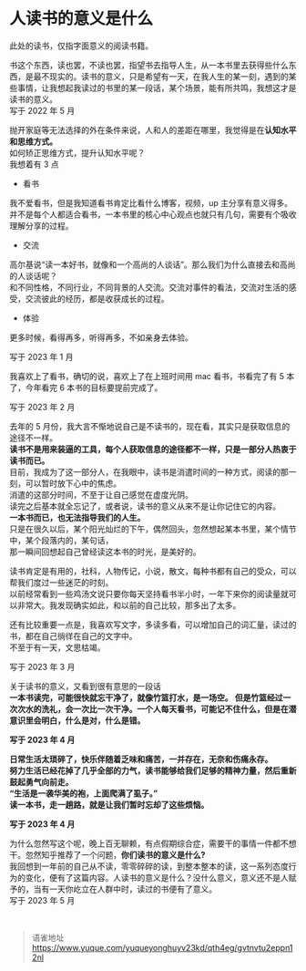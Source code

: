 # 人读书的意义是什么
此处的读书，仅指字面意义的阅读书籍。

书这个东西，读也罢，不读也罢，指望书去指导人生，从一本书里去获得些什么东西，是最不现实的。读书的意义，只是希望有一天，在我人生的某一刻，遇到的某些事情，让我想起我读过的书里的某一段话，某个场景，能有所共鸣，我想这才是读书的意义。  
写于 2022 年 5 月

抛开家庭等无法选择的外在条件来说，人和人的差距在哪里，我觉得是在**认知水平和思维方式。**  
如何矫正思维方式，提升认知水平呢？  
我想着有 3 点

- 看书

我不爱看书，但是我知道看书肯定比看什么博客，视频，up 主分享有意义得多。并不是每个人都适合看书，一本书里的核心中心观点也就只有几句，需要有个吸收理解分享的过程。

- 交流

高尔基说“读一本好书，就像和一个高尚的人谈话”。那么我们为什么直接去和高尚的人谈话呢？  
和不同性格，不同行业，不同背景的人交流。交流对事件的看法，交流对生活的感受，交流彼此的经历，都是收获成长的过程。

- 体验

更多时候，看得再多，听得再多，不如亲身去体验。

写于 2023 年 1 月

我喜欢上了看书，确切的说，喜欢上了在上班时间用 mac 看书，书看完了有 5 本了，今年看完 6 本书的目标要提前完成了。

写于 2023 年 2 月

去年的 5 月份，我大言不惭地说自己是不读书的，现在看，其实只是获取信息的途径不一样。  
**读书不是用来装逼的工具，每个人获取信息的途径都不一样，只是一部分人热衷于读书而已。**  
目前，我成为了这一部分人，在我眼中，读书是消遣时间的一种方式，阅读的那一刻，可以暂时放下心中的焦虑。  
消遣的这部分时间，不至于让自己感觉在虚度光阴。  
读完之后基本就全忘记了，或者说，读书的意义从来不是让你记住它的内容。  
**一本书而已，也无法指导我们的人生。**  
只是在很久以后，某个阳光灿烂的下午，偶然回头，忽然想起某本书里，某个情节中，某个段落内的，某句话，  
那一瞬间回想起自己曾经读这本书的时光，是美好的。

读书肯定是有用的，社科，人物传记，小说，散文，每种书都有自己的受众，可以帮我们度过一些迷茫的时刻。  
以前经常看到一些鸡汤文说只要你每天坚持看书半小时，一年下来你的阅读量就可以非常大。我发现确实如此，和以前的自己比较，那多出了太多。

还有比较重要一点是，我喜欢写文字，多读多看，可以增加自己的词汇量，读过的书，都在自己徜徉在自己的文字中。  
不至于有一天，文思枯竭。

写于 2023 年 3 月

关于读书的意义，又看到很有意思的一段话  
**一本书读完，可能很快就忘干净了，就像竹篮打水，是一场空。** **但是竹篮经过一次次水的洗礼，会一次比一次干净。一个人每天看书，可能记不住什么，但是在潜意识里会明白，什么是对，什么是错。**

**写于 2023 年 4 月**

**日常生活太琐碎了，快乐伴随着乏味和痛苦，一并存在，无奈和伤痛永存。**  
**努力生活已经花掉了几乎全部的力气，读书能够给我们足够的精神力量，然后重新鼓起勇气向前走。**  
**“生活是一袭华美的袍，上面爬满了虱子。”**  
**读一本书，走一趟路，就是让我们暂时忘却了这些烦恼。**

**写于 2023 年 4 月**

为什么忽然写这个呢，晚上百无聊赖，有点假期综合症，需要干的事情一件都不想干。忽然知乎推荐了一个问题，**你们读书的意义是什么?**  
我回想到一年前的自己从不读，零零碎碎的读，到整本整本的读，这一系列态度行为的变化，便有了这篇内容。人读书的意义是什么？没什么意义，意义还不是人赋予的，当有一天你屹立在人群中时，读过的书便有了意义。  
写于 2023 年 5 月

<br>
  
> 语雀地址 https://www.yuque.com/yuqueyonghuyv23kd/qth4eg/gvtnvtu2eppn12nl